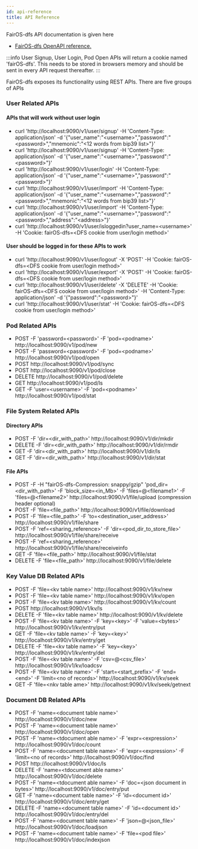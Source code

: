 ```yaml
---
id: api-reference
title: API Reference
---
```

FairOS-dfs API documentation is given here 

- <a href="../../api" target="_blank" rel="noopener noreferrer">FairOS-dfs OpenAPI reference.</a>


:::info
User Signup, User Login, Pod Open APIs will return a cookie named 'fairOS-dfs'. This needs to be stored in browsers memory and should be sent in every API request thereafter. 
:::

FairOS-dfs exposes its functionality using REST APIs. There are five groups of APIs
### User Related APIs
#### APIs that will work without user login
- curl 'http://localhost:9090/v1/user/signup' -H 'Content-Type: application/json' -d '{"user_name":"<username\>","password":"<password\>","mnemonic":"<12 words from bip39 list>"}'
- curl 'http://localhost:9090/v1/user/signup' -H 'Content-Type: application/json' -d '{"user_name":"<username\>","password":"<password\>"}'
- curl 'http://localhost:9090/v1/user/login' -H 'Content-Type: application/json' -d '{"user_name":"<username\>","password":"<password\>"}'
- curl 'http://localhost:9090/v1/user/import' -H 'Content-Type: application/json' -d '{"user_name":"<username\>","password":"<password\>","mnemonic":"<12 words from bip39 list>"}'
- curl 'http://localhost:9090/v1/user/import' -H 'Content-Type: application/json' -d '{"user_name":"<username\>","password":"<password\>","address":"<address\>"}'
- curl 'http://localhost:9090/v1/user/isloggedin?user_name=<username\>' -H 'Cookie: fairOS-dfs=<DFS cookie from user/login method>'


#### User should be logged in for these APIs to work
- curl 'http://localhost:9090/v1/user/logout' -X 'POST' -H 'Cookie: fairOS-dfs=<DFS cookie from user/login method>'
- curl 'http://localhost:9090/v1/user/export' -X 'POST' -H 'Cookie: fairOS-dfs=<DFS cookie from user/login method>'
- curl 'http://localhost:9090/v1/user/delete' -X 'DELETE' -H 'Cookie: fairOS-dfs=<DFS cookie from user/login method>' -H 'Content-Type: application/json' -d '{"password":"<password\>"}'
- curl 'http://localhost:9090/v1/user/stat' -H 'Cookie: fairOS-dfs=<DFS cookie from user/login method>'

### Pod Related APIs
- POST -F 'password=\<password\>' -F 'pod=\<podname\>'  http://localhost:9090/v1/pod/new
- POST -F 'password=\<password\>' -F 'pod=\<podname\>'  http://localhost:9090/v1/pod/open
- POST http://localhost:9090/v1/pod/sync
- POST http://localhost:9090/v1/pod/close
- DELETE http://localhost:9090/v1/pod/delete
- GET http://localhost:9090/v1/pod/ls
- GET -F 'user=\<username\>' -F 'pod=\<podname\>'  http://localhost:9090/v1/pod/stat

### File System Related APIs
#### Directory APIs
- POST -F 'dir=\<dir_with_path\>'  http://localhost:9090/v1/dir/mkdir
- DELETE -F 'dir=\<dir_with_path\>'  http://localhost:9090/v1/dir/rmdir
- GET -F 'dir=\<dir_with_path\>'  http://localhost:9090/v1/dir/ls
- GET -F 'dir=\<dir_with_path\>'  http://localhost:9090/v1/dir/stat

#### File APIs
- POST -F -H "fairOS-dfs-Compression: snappy/gzip" 'pod_dir=\<dir_with_path\>' -F 'block_size=\<in_Mb\>' -F 'files=@\<filename1\>' -F 'files=@\<filename2\>' http://localhost:9090/v1/file/upload  (compression header optional)
- POST -F 'file=\<file_path\>'  http://localhost:9090/v1/file/download
- POST -F 'file=\<file_path\>' -F 'to=\<destination_user_address\>' http://localhost:9090/v1/file/share
- POST -F 'ref=\<sharing_reference\>' -F 'dir=\<pod_dir_to_store_file\>' http://localhost:9090/v1/file/share/receive
- POST -F 'ref=\<sharing_reference\>' http://localhost:9090/v1/file/share/receiveinfo
- GET  -F 'file=\<file_path\>'  http://localhost:9090/v1/file/stat
- DELETE -F 'file=\<file_path\>'  http://localhost:9090/v1/file/delete

### Key Value DB Related APIs
- POST -F 'file=\<kv table name\>' http://localhost:9090/v1/kv/new
- POST -F 'file=\<kv table name\>' http://localhost:9090/v1/kv/open
- POST -F 'file=\<kv table name\>' http://localhost:9090/v1/kv/count
- POST http://localhost:9090/v1/kv/ls
- DELETE -F 'file=\<kv table name\>' http://localhost:9090/v1/kv/delete
- POST -F 'file=\<kv table name\>' -F 'key=\<key\>' -F 'value=\<bytes\>' http://localhost:9090/v1/kv/entry/put
- GET -F 'file=\<kv table name\>' -F 'key=\<key\>' http://localhost:9090/v1/kv/entry/get
- DELETE -F 'file=\<kv table name\>' -F 'key=\<key\>' http://localhost:9090/v1/kv/entry/del
- POST -F 'file=\<kv table name\>' -F 'csv=@\<csv_file\>' http://localhost:9090/v1/kv/loadcsv
- POST -F 'file=\<kv table name\>' -F 'start=\<start_prefix\>' -F 'end=\<end\>' -F 'limit=\<no of records\>' http://localhost:9090/v1/kv/seek
- GET -F 'file=\<nkv table ame\>' http://localhost:9090/v1/kv/seek/getnext

### Document DB Related APIs
- POST -F 'name=\<document table name\>' http://localhost:9090/v1/doc/new
- POST -F 'name=\<document table name\>' http://localhost:9090/v1/doc/open
- POST -F 'name=\<tdocument able name\>' -F 'expr=\<expression\>' http://localhost:9090/v1/doc/count
- POST -F 'name=\<document table name\>' -F 'expr=\<expression\>' -F 'limit=\<no of records\>' http://localhost:9090/v1/doc/find
- POST http://localhost:9090/v1/doc/ls
- DELETE -F 'name=\<tdocument able name\>' http://localhost:9090/v1/doc/delete
- POST -F 'name=\<tdocument able name\>' -F 'doc=\<json document in bytes\>' http://localhost:9090/v1/doc/entry/put
- GET -F 'name=\<document table name\>' -F 'id=\<document id\>' http://localhost:9090/v1/doc/entry/get
- DELETE -F 'name=\<document table name\>' -F 'id=\<document id\>' http://localhost:9090/v1/doc/entry/del
- POST -F 'name=\<document table name\>' -F 'json=@\<json_file\>' http://localhost:9090/v1/doc/loadjson
- POST -F 'name=\<document table name\>' -F 'file=\<pod file\>' http://localhost:9090/v1/doc/indexjson
